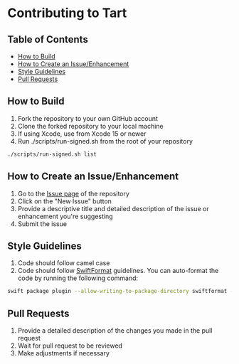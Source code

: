 # Contributing to Tart

Table of Contents
-----------------

- [How to Build](#how-to-build)
- [How to Create an Issue/Enhancement](#how-to-create-an-issueenhancement)
- [Style Guidelines](#style-guidelines)
- [Pull Requests](#Pull-Requests)

## How to Build

1. Fork the repository to your own GitHub account
2. Clone the forked repository to your local machine
3. If using Xcode, use from Xcode 15 or newer
4. Run ./scripts/run-signed.sh from the root of your repository

```bash
./scripts/run-signed.sh list
```
## How to Create an Issue/Enhancement

1. Go to the [Issue page](https://github.com/cirruslabs/tart/issues) of the repository
2. Click on the "New Issue" button
3. Provide a descriptive title and detailed description of the issue or enhancement you're suggesting
4. Submit the issue

## Style Guidelines

1. Code should follow camel case
2. Code should follow [SwiftFormat](https://github.com/nicklockwood/SwiftFormat#swift-package-manager-plugin) guidelines. You can auto-format the code by running the following command:
```bash
swift package plugin --allow-writing-to-package-directory swiftformat --cache ignore .
```

## Pull Requests

1. Provide a detailed description of the changes you made in the pull request
2. Wait for pull request to be reviewed 
3. Make adjustments if necessary
